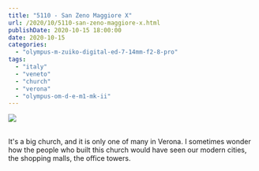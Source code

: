 ```yaml
---
title: "5110 - San Zeno Maggiore X"
url: /2020/10/5110-san-zeno-maggiore-x.html
publishDate: 2020-10-15 18:00:00
date: 2020-10-15
categories: 
  - "olympus-m-zuiko-digital-ed-7-14mm-f2-8-pro"
tags: 
  - "italy"
  - "veneto"
  - "church"
  - "verona"
  - "olympus-om-d-e-m1-mk-ii"
---
```

<div class="container">
<div class="center"><a target="_blank" href="https://d25zfm9zpd7gm5.cloudfront.net/1200x1200/2018/20180911_111638_lr.jpg"><img class="webfeedsFeaturedVisual" src="https://d25zfm9zpd7gm5.cloudfront.net/0600x0600/2018/20180911_111638_lr.jpg" /></a></div>
</div>
<br />

It's a big church, and it is only one of many in Verona. I sometimes
wonder how the people who built this church would have seen our
modern cities, the shopping malls, the office towers.